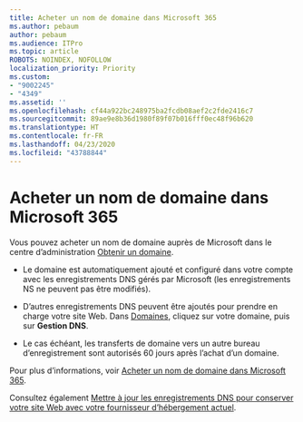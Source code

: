 ```yaml
---
title: Acheter un nom de domaine dans Microsoft 365
ms.author: pebaum
author: pebaum
ms.audience: ITPro
ms.topic: article
ROBOTS: NOINDEX, NOFOLLOW
localization_priority: Priority
ms.custom:
- "9002245"
- "4349"
ms.assetid: ''
ms.openlocfilehash: cf44a922bc248975ba2fcdb08aef2c2fde2416c7
ms.sourcegitcommit: 89ae9e8b36d1980f89f07b016fff0ec48f96b620
ms.translationtype: HT
ms.contentlocale: fr-FR
ms.lasthandoff: 04/23/2020
ms.locfileid: "43788844"
---
```

# <a name="buy-a-domain-name-in-microsoft-365"></a>Acheter un nom de domaine dans Microsoft 365

Vous pouvez acheter un nom de domaine auprès de Microsoft dans le centre d’administration [Obtenir un domaine](https://admin.microsoft.com/Domains/Buy).

- Le domaine est automatiquement ajouté et configuré dans votre compte avec les enregistrements DNS gérés par Microsoft (les enregistrements NS ne peuvent pas être modifiés).

- D’autres enregistrements DNS peuvent être ajoutés pour prendre en charge votre site Web.  Dans [Domaines](https://admin.microsoft.com/AdminPortal/Home#/Domains), cliquez sur votre domaine, puis sur **Gestion DNS**.

- Le cas échéant, les transferts de domaine vers un autre bureau d’enregistrement sont autorisés 60 jours après l’achat d’un domaine.

Pour plus d’informations, voir [Acheter un nom de domaine dans Microsoft 365](https://docs.microsoft.com/microsoft-365/admin/get-help-with-domains/buy-a-domain-name?view=o365-worldwide).

Consultez également [Mettre à jour les enregistrements DNS pour conserver votre site Web avec votre fournisseur d’hébergement actuel](https://docs.microsoft.com/alchemyinsights/update-dns-records-to-keep-your-website-with-your-current-hosting-provider-0).

